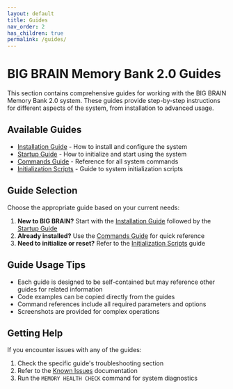 ```yaml
---
layout: default
title: Guides
nav_order: 2
has_children: true
permalink: /guides/
---
```


# BIG BRAIN Memory Bank 2.0 Guides

This section contains comprehensive guides for working with the BIG BRAIN Memory
Bank 2.0 system. These guides provide step-by-step instructions for different
aspects of the system, from installation to advanced usage.

## Available Guides

- [Installation Guide](Installation.md) - How to install and configure the
  system
- [Startup Guide](Startup.md) - How to initialize and start using the system
- [Commands Guide](Commands.md) - Reference for all system commands
- [Initialization Scripts](InitializationScripts.md) - Guide to system
  initialization scripts

## Guide Selection

Choose the appropriate guide based on your current needs:

1. **New to BIG BRAIN?** Start with the [Installation Guide](Installation.md)
   followed by the [Startup Guide](Startup.md)
2. **Already installed?** Use the [Commands Guide](Commands.md) for quick
   reference
3. **Need to initialize or reset?** Refer to the
   [Initialization Scripts](InitializationScripts.md) guide

## Guide Usage Tips

- Each guide is designed to be self-contained but may reference other guides for
  related information
- Code examples can be copied directly from the guides
- Command references include all required parameters and options
- Screenshots are provided for complex operations

## Getting Help

If you encounter issues with any of the guides:

1. Check the specific guide's troubleshooting section
2. Refer to the [Known Issues](../Reference/KnownIssues.md) documentation
3. Run the `MEMORY HEALTH CHECK` command for system diagnostics
